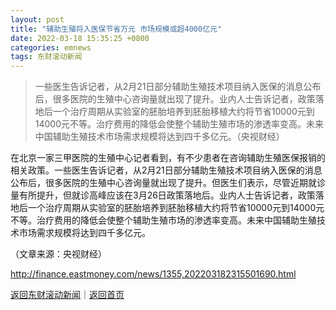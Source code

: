 ```yaml
---
layout: post
title: "辅助生殖将入医保节省万元 市场规模或超4000亿元"
date: 2022-03-18 15:35:25 +0800
categories: emnews
tags: 东财滚动新闻
---
```

> 一些医生告诉记者，从2月21日部分辅助生殖技术项目纳入医保的消息公布后，很多医院的生殖中心咨询量就出现了提升。业内人士告诉记者，政策落地后一个治疗周期从实验室的胚胎培养到胚胎移植大约将节省10000元到14000元不等。治疗费用的降低会使整个辅助生殖市场的渗透率变高。未来中国辅助生殖技术市场需求规模将达到四千多亿元。（央视财经）

<p>在北京一家三甲医院的生殖中心记者看到，有不少患者在咨询辅助生殖医保报销的相关政策。一些医生告诉记者，从2月21日部分辅助生殖技术项目纳入医保的消息公布后，很多医院的生殖中心咨询量就出现了提升。但医生们表示，尽管近期就诊量有所提升，但就诊高峰应该在3月26日政策落地后。业内人士告诉记者，政策落地后一个治疗周期从实验室的胚胎培养到胚胎移植大约将节省10000元到14000元不等。治疗费用的降低会使整个辅助生殖市场的渗透率变高。未来中国辅助生殖技术市场需求规模将达到四千多亿元。</p><p class="em_media">（文章来源：央视财经）</p>

<http://finance.eastmoney.com/news/1355,202203182315501690.html>

[返回东财滚动新闻](//finews.withounder.com/emnews/)｜[返回首页](//finews.withounder.com/)